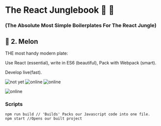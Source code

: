 # The React Junglebook :see_no_evil: :palm_tree:

### (The Absolute Most Simple Boilerplates For The React Jungle)

## :banana: 2. Melon

THE most handy modern plate:

Use React (essential), write in ES6 (beautiful), Pack with Webpack (smart).

Develop live(fast).

![not yet](https://img.shields.io/badge/View-REACT-green.svg)
![online](https://img.shields.io/badge/Transpile-BABEL-red.svg)
![online](https://img.shields.io/badge/Pack-WEBPACK-blue.svg)

![online](https://img.shields.io/badge/Webpack-HMR-blue.svg)

### Scripts
```
npm run build // 'Builds' Packs our Javascript code into one file.
npm start //Opens our built project
```

